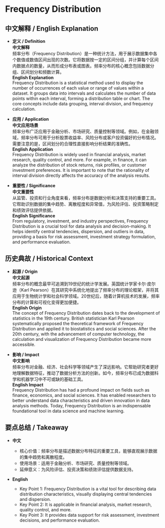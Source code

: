 # Frequency Distribution

## 中文解释 / English Explanation

* **定义 / Definition**  
  **中文解释**  
  频率分布（Frequency Distribution）是一种统计方法，用于展示数据集中各个数值或数值区间出现的次数。它将数据按一定的区间分组，并计算每个区间内数据点的数量，从而形成分布表或图表。频率分布的核心概念包括数据分组、区间划分和频数计算。  
  **English Explanation**  
  Frequency Distribution is a statistical method used to display the number of occurrences of each value or range of values within a dataset. It groups data into intervals and calculates the number of data points within each interval, forming a distribution table or chart. The core concepts include data grouping, interval division, and frequency calculation.

* **应用 / Application**  
  **中文应用场景**  
  频率分布广泛应用于金融分析、市场研究、质量控制等领域。例如，在金融领域，频率分布可用于分析股票收益率、风险分布或客户投资偏好的分布情况。需要注意的是，区间划分的合理性直接影响分析结果的准确性。  
  **English Application**  
  Frequency Distribution is widely used in financial analysis, market research, quality control, and more. For example, in finance, it can analyze the distribution of stock returns, risk profiles, or customer investment preferences. It is important to note that the rationality of interval division directly affects the accuracy of the analysis results.

* **重要性 / Significance**  
  **中文重要性**  
  从监管、投资和行业角度来看，频率分布是数据分析和决策支持的重要工具。它帮助识别数据的集中趋势、离散程度和异常值，为风险评估、投资策略制定和绩效评估提供依据。  
  **English Significance**  
  From regulatory, investment, and industry perspectives, Frequency Distribution is a crucial tool for data analysis and decision-making. It helps identify central tendencies, dispersion, and outliers in data, providing a basis for risk assessment, investment strategy formulation, and performance evaluation.

## 历史典故 / Historical Context

* **起源 / Origin**  
  **中文起源**  
  频率分布的概念最早可追溯到19世纪的统计学发展。英国统计学家卡尔·皮尔逊（Karl Pearson）在其研究中系统化地提出了频率分布的理论框架，并将其应用于生物统计学和社会科学领域。20世纪后，随着计算机技术的发展，频率分布的计算和可视化变得更加便捷。  
  **English Origin**  
  The concept of Frequency Distribution dates back to the development of statistics in the 19th century. British statistician Karl Pearson systematically proposed the theoretical framework of Frequency Distribution and applied it to biostatistics and social sciences. After the 20th century, with the advancement of computer technology, the calculation and visualization of Frequency Distribution became more accessible.

* **影响 / Impact**  
  **中文影响**  
  频率分布对金融、经济、社会科学等领域产生了深远影响。它帮助研究者更好地理解数据特征，推动了数据分析方法的创新。如今，频率分布已成为数据科学和机器学习中不可或缺的基础工具。  
  **English Impact**  
  Frequency Distribution has had a profound impact on fields such as finance, economics, and social sciences. It has enabled researchers to better understand data characteristics and driven innovation in data analysis methods. Today, Frequency Distribution is an indispensable foundational tool in data science and machine learning.

## 要点总结 / Takeaway

* **中文**  
  - 核心价值：频率分布是描述数据分布特征的重要工具，能够直观展示数据的集中趋势和离散程度。  
  - 使用场景：适用于金融分析、市场研究、质量控制等领域。  
  - 延伸意义：为风险评估、投资决策和绩效评估提供数据支持。  

* **English**  
  - Key Point 1: Frequency Distribution is a vital tool for describing data distribution characteristics, visually displaying central tendencies and dispersion.  
  - Key Point 2: It is applicable in financial analysis, market research, quality control, and more.  
  - Key Point 3: It provides data support for risk assessment, investment decisions, and performance evaluation.